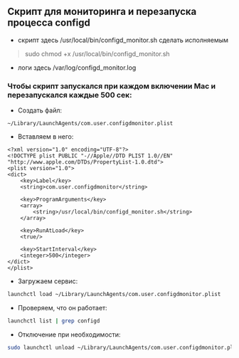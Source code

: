 ## Скрипт для мониторинга и перезапуска процесса configd

* скрипт здесь /usr/local/bin/configd_monitor.sh
сделать исполняемым 
> sudo chmod +x /usr/local/bin/configd_monitor.sh

* логи здесь /var/log/configd_monitor.log

### Чтобы скрипт запускался при каждом включении Mac и перезапускался каждые 500 сек:

* Создать файл:
```
~/Library/LaunchAgents/com.user.configdmonitor.plist
```

* Вставляем в него:
```
<?xml version="1.0" encoding="UTF-8"?>
<!DOCTYPE plist PUBLIC "-//Apple//DTD PLIST 1.0//EN" "http://www.apple.com/DTDs/PropertyList-1.0.dtd">
<plist version="1.0">
<dict>
    <key>Label</key>
    <string>com.user.configdmonitor</string>

    <key>ProgramArguments</key>
    <array>
        <string>/usr/local/bin/configd_monitor.sh</string>
    </array>

    <key>RunAtLoad</key>
    <true/>

    <key>StartInterval</key>
    <integer>500</integer>
</dict>
</plist>

```

* Загружаем сервис:

```bash
launchctl load ~/Library/LaunchAgents/com.user.configdmonitor.plist
```
* Проверяем, что он работает:

```bash
launchctl list | grep configd
```

* Отключение при необходимости:

```bash
sudo launchctl unload ~/Library/LaunchAgents/com.user.configdmonitor.plist

```

